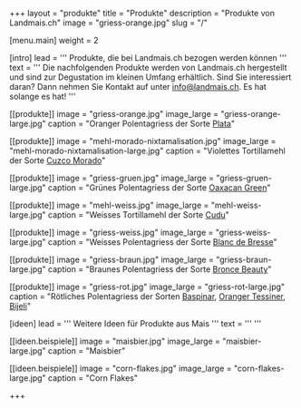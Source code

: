 +++
layout = "produkte"
title = "Produkte"
description = "Produkte von Landmais.ch"
image = "griess-orange.jpg"
slug = "/"


[menu.main]
  weight = 2

[intro]
  lead = '''
Produkte, die bei Landmais.ch bezogen werden können
'''
  text = '''
Die nachfolgenden Produkte werden von Landmais.ch hergestellt und sind zur Degustation im kleinen Umfang erhältlich. Sind Sie interessiert daran? Dann nehmen Sie Kontakt auf unter [info@landmais.ch](mailto:info@landmais.ch). Es hat solange es hat!
'''

[[produkte]]
  image = "griess-orange.jpg"
  image_large = "griess-orange-large.jpg"
  caption = "Oranger Polentagriess der Sorte [Plata](/maissorten/plata/)"
  
[[produkte]]
  image = "mehl-morado-nixtamalisation.jpg"
  image_large = "mehl-morado-nixtamalisation-large.jpg"
  caption = "Violettes Tortillamehl der Sorte [Cuzco Morado](/maissorten/cuzco-morado/)"
  
[[produkte]]
  image = "griess-gruen.jpg"
  image_large = "griess-gruen-large.jpg"
  caption = "Grünes Polentagriess der Sorte [Oaxacan Green](/maissorten/oaxacan-green/)"
  
[[produkte]]
  image = "mehl-weiss.jpg"
  image_large = "mehl-weiss-large.jpg"
  caption = "Weisses Tortillamehl der Sorte [Cudu](/maissorten/cudu/)"
  
[[produkte]]
  image = "griess-weiss.jpg"
  image_large = "griess-weiss-large.jpg"
  caption = "Weisses Polentagriess der Sorte [Blanc de Bresse](/maissorten/blanc-de-bresse/)"
  
[[produkte]]
  image = "griess-braun.jpg"
  image_large = "griess-braun-large.jpg"
  caption = "Braunes Polentagriess der Sorte [Bronce Beauty](/maissorten/bronce-beauty/)"
  
[[produkte]]
  image = "griess-rot.jpg"
  image_large = "griess-rot-large.jpg"
  caption = "Rötliches Polentagriess der Sorten [Baspinar](/maissorten/baspinar/), [Oranger Tessiner](/maissorten/oranger-tessinermais/), [Bijeli](/maissorten/bijeli-crveni/)"
  

[ideen]
  lead = '''
Weitere Ideen für Produkte aus Mais
'''
  text = '''
'''

[[ideen.beispiele]]
  image = "maisbier.jpg"
  image_large = "maisbier-large.jpg"
  caption = "Maisbier"
  
[[ideen.beispiele]]
  image = "corn-flakes.jpg"
  image_large = "corn-flakes-large.jpg"
  caption = "Corn Flakes"

+++